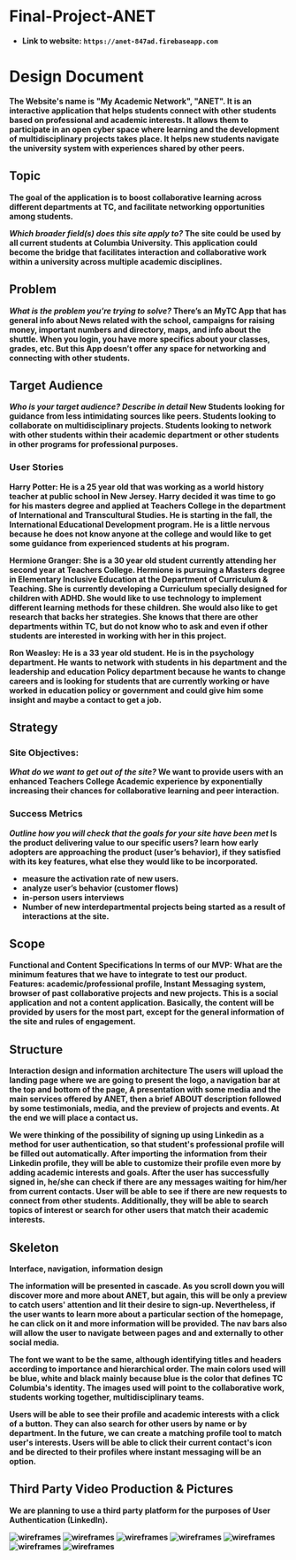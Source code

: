 # Final-Project-ANET

-  <strong>Link to website:<strong> `https://anet-847ad.firebaseapp.com`

# Design Document
The Website's name is "My Academic Network", "ANET". It is an interactive application that helps students connect with other students based on professional and academic interests. It allows them to participate in an open cyber space where learning and the development of multidisciplinary projects takes place. It helps new students navigate the university system with experiences shared by other peers.

## Topic
The goal of the application is to boost collaborative learning across different departments at TC, and facilitate networking opportunities among students.

*Which broader field(s) does this site apply to?*
The site could be used by all current students at Columbia University. This application could become the bridge that facilitates interaction and collaborative work within a university across multiple academic disciplines.

## Problem
*What is the problem you're trying to solve?*
There’s an MyTC App that has general info about News related with the school, campaigns for raising money, important numbers and directory, maps, and info about the shuttle. When you login, you have more specifics about your classes, grades, etc. But this App doesn’t offer any space for networking and connecting with other students.

## Target Audience
*Who is your target audience? Describe in detail*
New Students looking for guidance from less intimidating sources like peers. Students looking to collaborate on multidisciplinary projects. Students looking to network with other students within their academic department or other students in other programs for professional purposes.  

### User Stories
Harry Potter:
He is a 25 year old that was working as a world history teacher at public school in New Jersey. Harry decided it was time to go for his masters degree and applied at Teachers College in the department of International and Transcultural Studies.  He is starting in the fall, the International Educational Development program. He is a little nervous because he does not know anyone at the college and would like to get some guidance from experienced students at his program.

Hermione Granger:
She is a 30 year old student currently attending her second year at Teachers College. Hermione is pursuing a Masters degree in Elementary Inclusive Education at the Department of Curriculum & Teaching. She is currently developing a Curriculum specially designed for children with ADHD. She would like to use technology to implement different learning methods for these children. She would also like to get research that backs her strategies. She knows that there are other departments within TC, but do not know who to ask and even if other students are interested in working with her in this project.

Ron Weasley:
He is a 33 year old student. He is in the psychology department. He wants to network with students in his department and the leadership and education Policy department because he wants to change careers and is looking for students that are currently working or have worked in education policy or government and could give him some insight and maybe a contact to get a job.

## Strategy

### Site Objectives:
*What do we want to get out of the site?*
We want to provide users with an enhanced Teachers College Academic experience by exponentially increasing their chances for collaborative learning and peer interaction.

### Success Metrics
*Outline how you will check that the goals for your site have been met*
Is the product delivering value to our specific users? learn how early adopters are approaching the product (user’s behavior), if they satisfied with its key features, what else they would like to be incorporated.
- measure the activation rate of new users.
- analyze user’s behavior (customer flows)
- in-person users interviews
- Number of new interdepartmental projects being started as a result of interactions at the site.


## Scope
Functional and Content Specifications
In terms of our MVP: What are the minimum features that we have to integrate to test our product.   
Features: academic/professional profile, Instant Messaging system, browser of past collaborative projects and new projects. This is a social application and not a content application. Basically, the content will be provided by users for the most part, except for the general information of the site and rules of engagement.


## Structure
Interaction design and information architecture
The users will upload the landing page where we are going to present the logo, a navigation bar at the top and bottom of the page, A presentation with some media and the main services offered by ANET, then a brief ABOUT description followed by some testimonials, media, and the preview of projects and events. At the end we will place a contact us.

We were thinking of the possibility of signing up using Linkedin as a method for user authentication, so that student's professional profile will be filled out automatically. After importing the information from their Linkedin profile, they will be able to customize their profile even more by adding academic interests and goals. After the user has successfully signed in, he/she can check if there are any messages waiting for him/her from current contacts. User will be able to see if there are new requests to connect from other students. Additionally, they will be able to search topics of interest or search for other users that match their academic interests.

## Skeleton
Interface, navigation, information design

The information will be presented in cascade. As you scroll down you will discover more and more about ANET, but again, this will be only a preview to catch users' attention and lit their desire to sign-up. Nevertheless, if the user wants to learn more about a particular section of the homepage, he can click on it and more information will be provided. The nav bars also will allow the user to navigate between pages and and externally to other social media.

The font we want to be the same, although identifying titles and headers according to importance and hierarchical order. The main colors used will be blue, white and black mainly because blue is the color that defines TC Columbia's identity. The images used will point to the collaborative work, students working together, multidisciplinary teams.

Users will be able to see their profile and academic interests with a click of a button. They can also search for other users by name or by department. In the future, we can create a matching profile tool to match user's interests. Users will be able to click their current contact's icon and be directed to their profiles where instant messaging will be an option.

## Third Party Video Production & Pictures

We are planning to use a third party platform for the purposes of User Authentication (LinkedIn).

![wireframes](/wireframes/Slide1.png)
![wireframes](/wireframes/Slide2.png)
![wireframes](/wireframes/Slide3.png)
![wireframes](/wireframes/Slide4.png)
![wireframes](/wireframes/Slide5.png)
![wireframes](/wireframes/Slide6.png)
![wireframes](/wireframes/Slide7.png)
